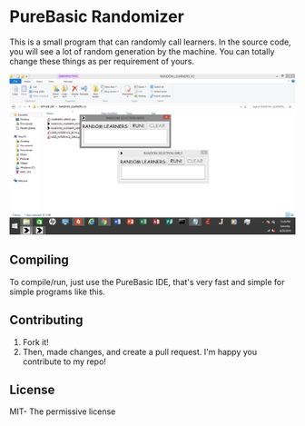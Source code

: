 # PureBasic Randomizer
This is a small program that can randomly call learners. 
In the source code, you will see a lot of random generation by the machine. 
You can totally change these things as per requirement of yours.

![GUI](sampleGUI_mark3.png)

## Compiling
To compile/run, just use the PureBasic IDE, that's very fast and
simple for simple programs like this.

## Contributing
1. Fork it!
2. Then, made changes, and create a pull request. I'm happy you contribute to my repo!

## License
MIT- The permissive license
